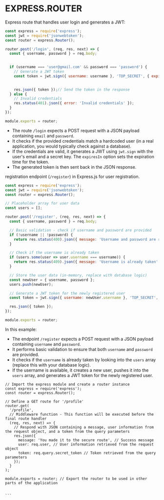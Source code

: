 # EXPRESS.ROUTER

Express route that handles user login and generates a JWT:

```javascript
const express = require('express');
const jwt = require('jsonwebtoken');
const router = express.Router();

router.post('/login', (req, res, next) => {
  const { username, password } = req.body;

 
  if (username === 'user@gmail.com' && password === 'password') {
    // Generate a JWT token
    const token = jwt.sign({ username: username }, 'TOP_SECRET', { expiresIn: '1h' });

    
    res.json({ token });// Send the token in the response
  } else {
    // Invalid credentials
    res.status(401).json({ error: 'Invalid credentials' });
  }
});

module.exports = router;
```

- The route `/login` expects a POST request with a JSON payload containing `email` and `password`.
- It checks if the provided credentials match a hardcoded user (in a real application, you would typically check against a database).
- If the credentials are valid, it generates a JWT using `jwt.sign` with the user's email and a secret key. The `expiresIn` option sets the expiration time for the token.
- The generated token is then sent back in the JSON response.


registration endpoint (`/register`) in Express.js for user registration. 

```javascript
const express = require('express');
const jwt = require('jsonwebtoken');
const router = express.Router();

// Placeholder array for user data 
const users = [];

router.post('/register', (req, res, next) => {
  const { username, password } = req.body;

  // Basic validation - check if username and password are provided
  if (!username || !password) {
    return res.status(400).json({ message: 'Username and password are required' });
  }

  // Check if the username is already taken
  if (users.some(user => user.username === username)) {
    return res.status(409).json({ message: 'Username is already taken' });
  }

  // Store the user data (in-memory, replace with database logic)
  const newUser = { username, password };
  users.push(newUser);

  // Generate a JWT token for the newly registered user
  const token = jwt.sign({ username: newUser.username }, 'TOP_SECRET', { expiresIn: '1h' });

  res.json({ token });
});

module.exports = router;
```

In this example:

- The endpoint `/register` expects a POST request with a JSON payload containing `username` and `password`.
- It performs basic validation to ensure that both `username` and `password` are provided.
- It checks if the `username` is already taken by looking into the `users` array (replace this with your database logic).
- If the username is available, it creates a new user, pushes it into the `users` array, and generates a JWT token for the newly registered user.


`````
// Import the express module and create a router instance
const express = require('express');
const router = express.Router();

// Define a GET route for '/profile'
router.get(
  '/profile',
  // Middleware function - This function will be executed before the final route handler
  (req, res, next) => {
    // Respond with JSON containing a message, user information from the request object, and a token from the query parameters
    res.json({
      message: 'You made it to the secure route', // Success message
      user: req.user, // User information retrieved from the request object
      token: req.query.secret_token // Token retrieved from the query parameters
    });
  }
);

module.exports = router; // Export the router to be used in other parts of the application


```
